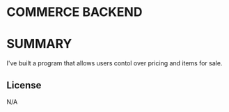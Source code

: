 # COMMERCE BACKEND 

# SUMMARY
I've built a program that allows users contol over pricing and items for sale. 

## License
N/A